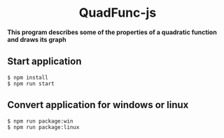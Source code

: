 <h1 align="center">
    QuadFunc-js 
</h1>

**This program describes some of the properties of a quadratic function and draws its graph**

## Start application

```
$ npm install
$ npm run start
```

## Convert application for windows or linux

```
$ npm run package:win
$ npm run package:linux
```